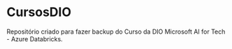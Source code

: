 # CursosDIO
Repositório criado para fazer backup do Curso da DIO
Microsoft AI for Tech - Azure Databricks.
